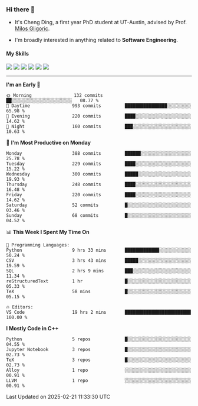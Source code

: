 ### Hi there 👋

* It's Cheng Ding, a first year PhD student at UT-Austin, advised by Prof. [Milos Gligoric](https://users.ece.utexas.edu/~gligoric/).

* I'm broadly interested in anything related to **Software Engineering**.

#### My Skills

![](https://img.shields.io/badge/C++-65318e?logo=cplusplus&logoColor=fff)
![](https://img.shields.io/badge/Python-3e74a2?logo=python&logoColor=fff)
![](https://img.shields.io/badge/C-5654a2?logo=c&logoColor=fff)
![](https://img.shields.io/badge/Go-00aaff?logo=go&logoColor=fff)
![](https://img.shields.io/badge/Docker-0088ff?logo=docker&logoColor=fff)
![](https://img.shields.io/badge/Apache-D22128?logo=apache&logoColor=fff)

---
<!--START_SECTION:waka-->
**I'm an Early 🐤** 

```text
🌞 Morning                132 commits         ██░░░░░░░░░░░░░░░░░░░░░░░   08.77 % 
🌆 Daytime                993 commits         ████████████████░░░░░░░░░   65.98 % 
🌃 Evening                220 commits         ████░░░░░░░░░░░░░░░░░░░░░   14.62 % 
🌙 Night                  160 commits         ███░░░░░░░░░░░░░░░░░░░░░░   10.63 % 
```
📅 **I'm Most Productive on Monday** 

```text
Monday                   388 commits         ██████░░░░░░░░░░░░░░░░░░░   25.78 % 
Tuesday                  229 commits         ████░░░░░░░░░░░░░░░░░░░░░   15.22 % 
Wednesday                300 commits         █████░░░░░░░░░░░░░░░░░░░░   19.93 % 
Thursday                 248 commits         ████░░░░░░░░░░░░░░░░░░░░░   16.48 % 
Friday                   220 commits         ████░░░░░░░░░░░░░░░░░░░░░   14.62 % 
Saturday                 52 commits          █░░░░░░░░░░░░░░░░░░░░░░░░   03.46 % 
Sunday                   68 commits          █░░░░░░░░░░░░░░░░░░░░░░░░   04.52 % 
```


📊 **This Week I Spent My Time On** 

```text
💬 Programming Languages: 
Python                   9 hrs 33 mins       █████████████░░░░░░░░░░░░   50.24 % 
CSV                      3 hrs 43 mins       █████░░░░░░░░░░░░░░░░░░░░   19.59 % 
SQL                      2 hrs 9 mins        ███░░░░░░░░░░░░░░░░░░░░░░   11.34 % 
reStructuredText         1 hr                █░░░░░░░░░░░░░░░░░░░░░░░░   05.33 % 
TeX                      58 mins             █░░░░░░░░░░░░░░░░░░░░░░░░   05.15 % 

🔥 Editors: 
VS Code                  19 hrs 2 mins       █████████████████████████   100.00 % 
```

**I Mostly Code in C++** 

```text
Python                   5 repos             █░░░░░░░░░░░░░░░░░░░░░░░░   04.55 % 
Jupyter Notebook         3 repos             █░░░░░░░░░░░░░░░░░░░░░░░░   02.73 % 
TeX                      3 repos             █░░░░░░░░░░░░░░░░░░░░░░░░   02.73 % 
Alloy                    1 repo              ░░░░░░░░░░░░░░░░░░░░░░░░░   00.91 % 
LLVM                     1 repo              ░░░░░░░░░░░░░░░░░░░░░░░░░   00.91 % 
```




 Last Updated on 2025-02-21 11:33:30 UTC
<!--END_SECTION:waka-->

